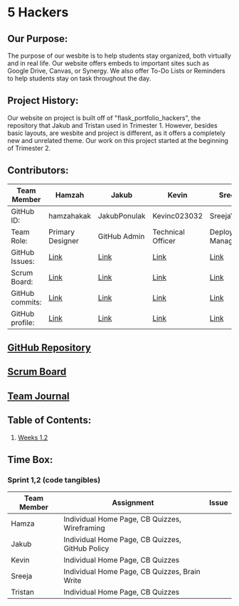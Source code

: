 
# 5 Hackers
## Our Purpose:
The purpose of our wesbite is to help students stay organized, both virtually and in real life. Our website offers embeds to important sites such as Google Drive, Canvas, or Synergy. We also offer To-Do Lists or Reminders to help students stay on task throughout the day.
## Project History:
Our website on project is built off of "flask_portfolio_hackers", the repository that Jakub and Tristan used in Trimester 1. However, besides basic layouts, are wesbite and project is different, as it offers a completely new and unrelated theme. Our work on this project started at the beginning of Trimester 2.
## Contributors:
Team Member | Hamzah | Jakub | Kevin | Sreeja | Tristan |
--- | --- | --- | --- | --- | ---
GitHub ID: | hamzahakak | JakubPonulak | Kevinc023032 | SreejaVad | senTristanC |
Team Role: | Primary Designer | GitHub Admin | Technical Officer | Deployment Manager | Scrum Master |
GitHub Issues: | [Link](https://github.com/JakubPonulak/5_hackers/issues/assigned/hamzahakak) | [Link](https://github.com/JakubPonulak/5_hackers/issues/assigned/JakubPonulak) | [Link](https://github.com/JakubPonulak/5_hackers/issues/assigned/Kevinc023032) | [Link](https://github.com/JakubPonulak/5_hackers/issues/assigned/SreejaVad) | [Link](https://github.com/JakubPonulak/5_hackers/issues/assigned/senTristanC)
Scrum Board: | [Link](https://github.com/JakubPonulak/5_hackers/projects/1?card_filter_query=assignee%3Ahamzahakak)| [Link](https://github.com/JakubPonulak/flask_portfolio_hackers/projects/1?card_filter_query=assignee%3AJakubPonulak) | [Link](https://github.com/JakubPonulak/flask_portfolio_hackers/projects/1?card_filter_query=assignee%3AsenTristanC) | [Link](https://github.com/JakubPonulak/flask_portfolio_hackers/projects/1?card_filter_query=assignee%3Avunsh) |
GitHub commits: | [Link](https://github.com/JakubPonulak/flask_portfolio_hackers/commits?author=anika1sharma1) | [Link](https://github.com/JakubPonulak/flask_portfolio_hackers/commits?author=JakubPonulak) | [Link](https://github.com/JakubPonulak/flask_portfolio_hackers/commits?author=senTristanC) | [Link](https://github.com/JakubPonulak/flask_portfolio_hackers/commits?author=vunsh) |
GitHub profile: | [Link](https://github.com/anika1sharma1) | [Link](https://github.com/JakubPonulak) | [Link](https://github.com/Kevinc023032) | [Link](https://github.com/SreejaVad) |
## [GitHub Repository](https://github.com/JakubPonulak/5_hackers)
## [Scrum Board](https://github.com/JakubPonulak/5_hackers/projects/1)
## [Team Journal](https://docs.google.com/presentation/d/18iga0TGCSFYNBifNM4t4W3cC2LTcPm3Q6XIjjuCpFjA/edit?usp=sharing)
## Table of Contents:
1. [Weeks 1,2](https://github.com/JakubPonulak/flask_portfolio_hackers#sprint-12-code-tangibles)
## Time Box:
### Sprint 1,2 (code tangibles)
  
Team Member | Assignment | Issue |
--- | --- | --- 
Hamza | Individual Home Page, CB Quizzes, Wireframing | |
Jakub | Individual Home Page, CB Quizzes, GitHub Policy | |
Kevin | Individual Home Page, CB Quizzes| | |
Sreeja | Individual Home Page, CB Quizzes, Brain Write| |
Tristan | Individual Home Page, CB Quizzes | |
